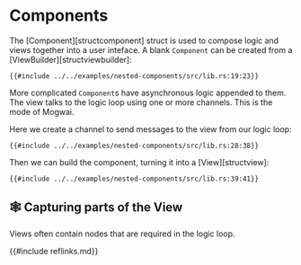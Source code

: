 # Components
The [Component][structcomponent] struct is used to compose logic and views together
into a user inteface. A blank `Component` can be created from a [ViewBuilder][structviewbuilder]:

```rust, norun
{{#include ../../examples/nested-components/src/lib.rs:19:23}}
```

More complicated `Component`s have asynchronous logic appended to them. The view
talks to the logic loop using one or more channels. This is the mode of Mogwai.

Here we create a channel to send messages to the view from our logic loop:

```rust, no-run
{{#include ../../examples/nested-components/src/lib.rs:28:38}}
```

Then we can build the component, turning it into a [View][structview]:

```rust, no-run
{{#include ../../examples/nested-components/src/lib.rs:39:41}}
```

## 🕸️  Capturing parts of the View

Views often contain nodes that are required in the logic loop.

{{#include reflinks.md}}
